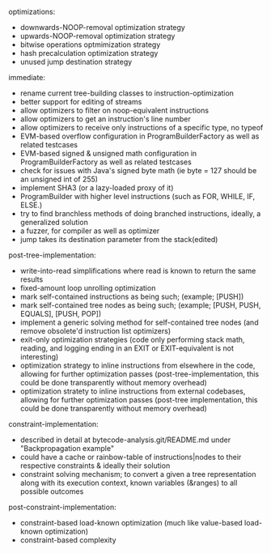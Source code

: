 optimizations:
- downwards-NOOP-removal optimization strategy
- upwards-NOOP-removal optimization strategy
- bitwise operations optmimization strategy
- hash precalculation optimization strategy
- unused jump destination strategy

immediate:
- rename current tree-building classes to instruction-optimization
- better support for editing of streams
- allow optimizers to filter on noop-equivalent instructions
- allow optimizers to get an instruction's line number
- allow optimizers to receive only instructions of a specific type, no typeof
- EVM-based overflow configuration in ProgramBuilderFactory as well as related testcases
- EVM-based signed & unsigned math configuration in ProgramBuilderFactory as well as related testcases
- check for issues with Java's signed byte math (ie byte = 127 should be an unsigned int of 255)
- implement SHA3 (or a lazy-loaded proxy of it)
- ProgramBuilder with higher level instructions (such as FOR, WHILE, IF, ELSE.)
- try to find branchless methods of doing branched instructions, ideally, a generalized solution
- a fuzzer, for compiler as well as optimizer
- jump takes its destination parameter from the stack(edited)

post-tree-implementation:
- write-into-read simplifications where read is known to return the same results
- fixed-amount loop unrolling optimization
- mark self-contained instructions as being such; (example; [PUSH])
- mark self-contained tree nodes as being such; (example; [PUSH, PUSH, EQUALS], [PUSH, POP])
- implement a generic solving method for self-contained tree nodes (and remove obsolete'd instruction list optimizers)
- exit-only optimization strategies (code only performing stack math, reading, and logging ending in an EXIT or EXIT-equivalent is not interesting)
- optimization strategy to inline instructions from elsewhere in the code, allowing for further optimization passes (post-tree-implementation, this could be done transparently without memory overhead)
- optimization stratety to inline instructions from external codebases, allowing for further optimization passes (post-tree implementation, this could be done transparently without memory overhead)

constraint-implementation:
- described in detail at bytecode-analysis.git/README.md under "Backpropagation example"
- could have a cache or rainbow-table of instructions|nodes to their respective constraints & ideally their solution
- constraint solving mechanism; to convert a given a tree representation along with its execution context, known variables (&ranges) to all possible outcomes

post-constraint-implementation:
- constraint-based load-known optimization (much like value-based load-known optimization)
- constraint-based complexity
